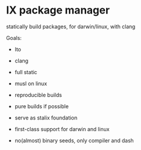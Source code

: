 # IX package manager

statically build packages, for darwin/linux, with clang

Goals:
* lto
* clang
* full static
* musl on linux
* reproducible builds
* pure builds if possible
* serve as stalix foundation

* first-class support for darwin and linux
* no(almost) binary seeds, only compiler and dash
